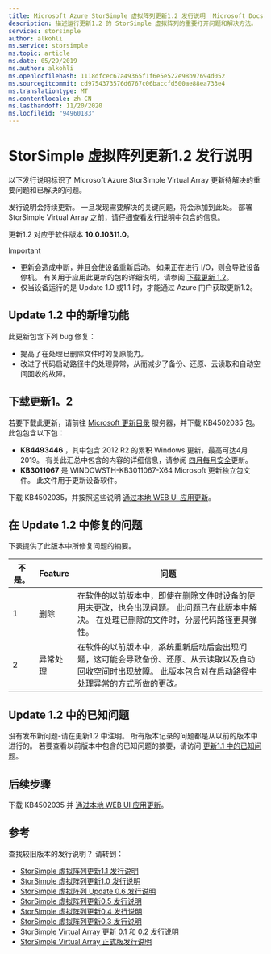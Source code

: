 ```yaml
---
title: Microsoft Azure StorSimple 虚拟阵列更新1.2 发行说明 |Microsoft Docs
description: 描述运行更新1.2 的 StorSimple 虚拟阵列的重要打开问题和解决方法。
services: storsimple
author: alkohli
ms.service: storsimple
ms.topic: article
ms.date: 05/29/2019
ms.author: alkohli
ms.openlocfilehash: 1118dfcec67a49365f1f6e5e522e98b97694d052
ms.sourcegitcommit: cd9754373576d6767c06baccfd500ae88ea733e4
ms.translationtype: MT
ms.contentlocale: zh-CN
ms.lasthandoff: 11/20/2020
ms.locfileid: "94960183"
---
```

# <a name="storsimple-virtual-array-update-12-release-notes"></a>StorSimple 虚拟阵列更新1.2 发行说明

以下发行说明标识了 Microsoft Azure StorSimple Virtual Array 更新待解决的重要问题和已解决的问题。

发行说明会持续更新。 一旦发现需要解决的关键问题，将会添加到此处。 部署 StorSimple Virtual Array 之前，请仔细查看发行说明中包含的信息。

更新1.2 对应于软件版本 **10.0.10311.0**。

> [!IMPORTANT]
> - 更新会造成中断，并且会使设备重新启动。 如果正在进行 I/O，则会导致设备停机。 有关用于应用此更新的包的详细说明，请参阅 [下载更新 1.2](#download-update-12)。
> - 仅当设备运行的是 Update 1.0 或1.1 时，才能通过 Azure 门户获取更新1.2。

## <a name="whats-new-in-update-12"></a>Update 1.2 中的新增功能

此更新包含下列 bug 修复：

- 提高了在处理已删除文件时的复原能力。
- 改进了代码启动路径中的处理异常，从而减少了备份、还原、云读取和自动空间回收的故障。

## <a name="download-update-12"></a>下载更新1。2

若要下载此更新，请前往 [Microsoft 更新目录](https://www.catalog.update.microsoft.com/Home.aspx) 服务器，并下载 KB4502035 包。 此包包含以下包：

 - **KB4493446** ，其中包含 2012 R2 的累积 Windows 更新，最高可达4月2019。 有关此汇总中包含的内容的详细信息，请参阅 [四月每月安全](https://support.microsoft.com/help/4493446/windows-8-1-update-kb4493446)更新。
 - **KB3011067** 是 WINDOWSTH-KB3011067-X64 Microsoft 更新独立包文件。 此文件用于更新设备软件。

下载 KB4502035，并按照这些说明 [通过本地 WEB UI 应用更新](storsimple-virtual-array-install-update-11.md#use-the-local-web-ui)。

## <a name="issues-fixed-in-update-12"></a>在 Update 1.2 中修复的问题

下表提供了此版本中所修复问题的摘要。

| 不是。 | Feature | 问题 |
| --- | --- | --- |
| 1 |删除| 在软件的以前版本中，即使在删除文件时设备的使用未更改，也会出现问题。 此问题已在此版本中解决。 在处理已删除的文件时，分层代码路径更具弹性。|
| 2 |异常处理| 在软件的以前版本中，系统重新启动后会出现问题，这可能会导致备份、还原、从云读取以及自动回收空间时出现故障。 此版本包含对在启动路径中处理异常的方式所做的更改。|

## <a name="known-issues-in-update-12"></a>Update 1.2 中的已知问题

没有发布新问题-请在更新1.2 中注明。 所有版本记录的问题都是从以前的版本中进行的。 若要查看以前版本中包含的已知问题的摘要，请访问 [更新1.1 中的已知问题](storsimple-virtual-array-update-11-release-notes.md#known-issues-in-update-11)。

## <a name="next-steps"></a>后续步骤

下载 KB4502035 并 [通过本地 WEB UI 应用更新](storsimple-virtual-array-install-update-11.md#use-the-local-web-ui)。

## <a name="references"></a>参考

查找较旧版本的发行说明？ 请转到：
* [StorSimple 虚拟阵列更新1.1 发行说明](storsimple-virtual-array-update-11-release-notes.md)
* [StorSimple 虚拟阵列更新1.0 发行说明](storsimple-virtual-array-update-1-release-notes.md)
* [StorSimple 虚拟阵列 Update 0.6 发行说明](storsimple-virtual-array-update-06-release-notes.md)
* [StorSimple 虚拟阵列更新0.5 发行说明](storsimple-virtual-array-update-05-release-notes.md)
* [StorSimple 虚拟阵列更新0.4 发行说明](storsimple-virtual-array-update-04-release-notes.md)
* [StorSimple 虚拟阵列更新0.3 发行说明](storsimple-ova-update-03-release-notes.md)
* [StorSimple Virtual Array 更新 0.1 和 0.2 发行说明](storsimple-ova-update-01-release-notes.md)
* [StorSimple Virtual Array 正式版发行说明](./storsimple-virtual-array-update-06-release-notes.md)